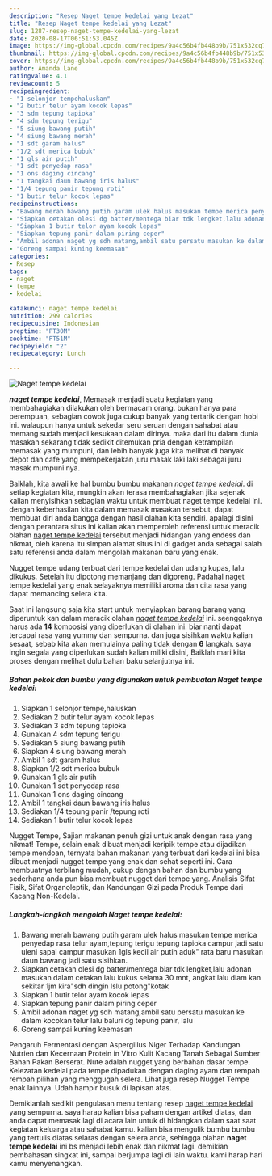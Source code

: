 ```yaml
---
description: "Resep Naget tempe kedelai yang Lezat"
title: "Resep Naget tempe kedelai yang Lezat"
slug: 1287-resep-naget-tempe-kedelai-yang-lezat
date: 2020-08-17T06:51:53.045Z
image: https://img-global.cpcdn.com/recipes/9a4c56b4fb448b9b/751x532cq70/naget-tempe-kedelai-foto-resep-utama.jpg
thumbnail: https://img-global.cpcdn.com/recipes/9a4c56b4fb448b9b/751x532cq70/naget-tempe-kedelai-foto-resep-utama.jpg
cover: https://img-global.cpcdn.com/recipes/9a4c56b4fb448b9b/751x532cq70/naget-tempe-kedelai-foto-resep-utama.jpg
author: Amanda Lane
ratingvalue: 4.1
reviewcount: 5
recipeingredient:
- "1 selonjor tempehaluskan"
- "2 butir telur ayam kocok lepas"
- "3 sdm tepung tapioka"
- "4 sdm tepung terigu"
- "5 siung bawang putih"
- "4 siung bawang merah"
- "1 sdt garam halus"
- "1/2 sdt merica bubuk"
- "1 gls air putih"
- "1 sdt penyedap rasa"
- "1 ons daging cincang"
- "1 tangkai daun bawang iris halus"
- "1/4 tepung panir tepung roti"
- "1 butir telur kocok lepas"
recipeinstructions:
- "Bawang merah bawang putih garam ulek halus masukan tempe merica penyedap rasa telur ayam,tepung terigu tepung tapioka campur jadi satu uleni sapai campur masukan 1gls kecil air putih aduk&#34; rata baru masukan daun bawang jadi satu sisihkan."
- "Siapkan cetakan olesi dg batter/mentega biar tdk lengket,lalu adonan masukan dalam cetakan lalu kukus selama 30 mnt, angkat lalu diam kan sekitar 1jm kira&#34;sdh dingin lslu potong&#34;kotak"
- "Siapkan 1 butir telor ayam kocok lepas"
- "Siapkan tepung panir dalam piring ceper"
- "Ambil adonan naget yg sdh matang,ambil satu persatu masukan ke dalam kocokan telur lalu baluri dg tepung panir, lalu"
- "Goreng sampai kuning keemasan"
categories:
- Resep
tags:
- naget
- tempe
- kedelai

katakunci: naget tempe kedelai 
nutrition: 299 calories
recipecuisine: Indonesian
preptime: "PT30M"
cooktime: "PT51M"
recipeyield: "2"
recipecategory: Lunch

---
```



![Naget tempe kedelai](https://img-global.cpcdn.com/recipes/9a4c56b4fb448b9b/751x532cq70/naget-tempe-kedelai-foto-resep-utama.jpg)

<b><i>naget tempe kedelai</i></b>, Memasak menjadi suatu kegiatan yang membahagiakan dilakukan oleh bermacam orang. bukan hanya para perempuan, sebagian cowok juga cukup banyak yang tertarik dengan hobi ini. walaupun hanya untuk sekedar seru seruan dengan sahabat atau memang sudah menjadi kesukaan dalam dirinya. maka dari itu dalam dunia masakan sekarang tidak sedikit ditemukan pria dengan ketrampilan memasak yang mumpuni, dan lebih banyak juga kita melihat di banyak depot dan cafe yang mempekerjakan juru masak laki laki sebagai juru masak mumpuni nya.

Baiklah, kita awali ke hal bumbu bumbu makanan <i>naget tempe kedelai</i>. di setiap kegiatan kita, mungkin akan terasa membahagiakan jika sejenak kalian menyisihkan sebagian waktu untuk membuat naget tempe kedelai ini. dengan keberhasilan kita dalam memasak masakan tersebut, dapat membuat diri anda bangga dengan hasil olahan kita sendiri. apalagi disini dengan perantara situs ini kalian akan memperoleh referensi untuk meracik olahan <u>naget tempe kedelai</u> tersebut menjadi hidangan yang endess dan nikmat, oleh karena itu simpan alamat situs ini di gadget anda sebagai salah satu referensi anda dalam mengolah makanan baru yang enak.

Nugget tempe udang terbuat dari tempe kedelai dan udang kupas, lalu dikukus. Setelah itu dipotong memanjang dan digoreng. Padahal naget tempe kedelai yang enak selayaknya memiliki aroma dan cita rasa yang dapat memancing selera kita.


Saat ini langsung saja kita start untuk menyiapkan barang barang yang diperuntuk kan dalam meracik olahan <u><i>naget tempe kedelai</i></u> ini. seenggaknya harus ada <b>14</b> komposisi yang diperlukan di olahan ini. biar nanti dapat tercapai rasa yang yummy dan sempurna. dan juga sisihkan waktu kalian sesaat, sebab kita akan memulainya paling tidak dengan <b>6</b> langkah. saya ingin segala yang diperlukan sudah kalian miliki disini, Baiklah mari kita proses dengan melihat dulu bahan baku selanjutnya ini.

<!--inarticleads1-->

##### Bahan pokok dan bumbu yang digunakan untuk pembuatan Naget tempe kedelai:

1. Siapkan 1 selonjor tempe,haluskan
1. Sediakan 2 butir telur ayam kocok lepas
1. Sediakan 3 sdm tepung tapioka
1. Gunakan 4 sdm tepung terigu
1. Sediakan 5 siung bawang putih
1. Siapkan 4 siung bawang merah
1. Ambil 1 sdt garam halus
1. Siapkan 1/2 sdt merica bubuk
1. Gunakan 1 gls air putih
1. Gunakan 1 sdt penyedap rasa
1. Gunakan 1 ons daging cincang
1. Ambil 1 tangkai daun bawang iris halus
1. Sediakan 1/4 tepung panir /tepung roti
1. Sediakan 1 butir telur kocok lepas


Nugget Tempe, Sajian makanan penuh gizi untuk anak dengan rasa yang nikmat! Tempe, selain enak dibuat menjadi keripik tempe atau dijadikan tempe mendoan, ternyata bahan makanan yang terbuat dari kedelai ini bisa dibuat menjadi nugget tempe yang enak dan sehat seperti ini. Cara membuatnya terbilang mudah, cukup dengan bahan dan bumbu yang sederhana anda pun bisa membuat nugget dari tempe yang. Analisis Sifat Fisik, Sifat Organoleptik, dan Kandungan Gizi pada Produk Tempe dari Kacang Non-Kedelai. 

<!--inarticleads2-->

##### Langkah-langkah mengolah Naget tempe kedelai:

1. Bawang merah bawang putih garam ulek halus masukan tempe merica penyedap rasa telur ayam,tepung terigu tepung tapioka campur jadi satu uleni sapai campur masukan 1gls kecil air putih aduk&#34; rata baru masukan daun bawang jadi satu sisihkan.
1. Siapkan cetakan olesi dg batter/mentega biar tdk lengket,lalu adonan masukan dalam cetakan lalu kukus selama 30 mnt, angkat lalu diam kan sekitar 1jm kira&#34;sdh dingin lslu potong&#34;kotak
1. Siapkan 1 butir telor ayam kocok lepas
1. Siapkan tepung panir dalam piring ceper
1. Ambil adonan naget yg sdh matang,ambil satu persatu masukan ke dalam kocokan telur lalu baluri dg tepung panir, lalu
1. Goreng sampai kuning keemasan


Pengaruh Fermentasi dengan Aspergillus Niger Terhadap Kandungan Nutrien dan Kecernaan Protein in Vitro Kulit Kacang Tanah Sebagai Sumber Bahan Pakan Berserat. Nute adalah nugget yang berbahan dasar tempe. Kelezatan kedelai pada tempe dipadukan dengan daging ayam dan rempah rempah pilihan yang menggugah selera. Lihat juga resep Nugget Tempe enak lainnya. Udah hampir busuk di lapisan atas. 

Demikianlah sedikit pengulasan menu tentang resep <u>naget tempe kedelai</u> yang sempurna. saya harap kalian bisa paham dengan artikel diatas, dan anda dapat memasak lagi di acara lain untuk di hidangkan dalam saat saat kegiatan keluarga atau sahabat kamu. kalian bisa mengulik bumbu bumbu yang tertulis diatas selaras dengan selera anda, sehingga olahan <b>naget tempe kedelai</b> ini bs menjadi lebih enak dan nikmat lagi. demikian pembahasan singkat ini, sampai berjumpa lagi di lain waktu. kami harap hari kamu menyenangkan.
